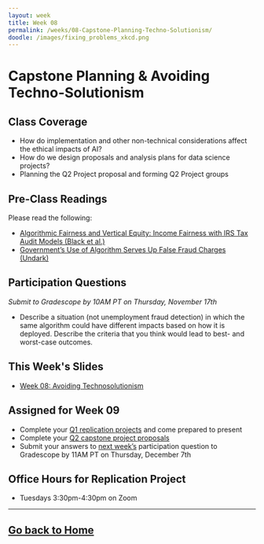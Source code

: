 ```yaml
---
layout: week
title: Week 08
permalink: /weeks/08-Capstone-Planning-Techno-Solutionism/
doodle: /images/fixing_problems_xkcd.png
---
```


# Capstone Planning & Avoiding Techno-Solutionism

## Class Coverage
* How do implementation and other non-technical considerations affect the ethical impacts of AI? 
* How do we design proposals and analysis plans for data science projects?
* Planning the Q2 Project proposal and forming Q2 Project groups

## Pre-Class Readings
Please read the following:
* [Algorithmic Fairness and Vertical Equity: Income Fairness with IRS Tax Audit Models (Black et al.)](https://arxiv.org/abs/2206.09875)
* [Government’s Use of Algorithm Serves Up False Fraud Charges (Undark)](https://undark.org/2020/06/01/michigan-unemployment-fraud-algorithm/)

## Participation Questions 
_Submit to Gradescope by 10AM PT on Thursday, November 17th_
* Describe a situation (not unemployment fraud detection) in which the same algorithm could have different impacts based on how it is deployed. Describe the criteria that you think would lead to best- and worst-case outcomes.

## This Week's Slides
* [Week 08: Avoiding Technosolutionism](https://github.com/deloitte-capstone/responsible-ai/blob/master/notes/week-08/week-8-slides.pdf)

## Assigned for Week 09
* Complete your [Q1 replication projects](https://dsc-capstone.org/assignments/projects/q1/) and come prepared to present
* Complete your [Q2 capstone project proposals](https://dsc-capstone.org/assignments/projects/q2-proposal/)
* Submit your answers to [next week’s](https://deloitte-capstone.github.io/responsible-ai/weeks/09-Q1-Replication-Presentations/) participation question to Gradescope by 11AM PT on Thursday, December 7th

## Office Hours for Replication Project
* Tuesdays 3:30pm-4:30pm on Zoom

---
[Go back to Home](https://deloitte-capstone.github.io/responsible-ai/)
---
